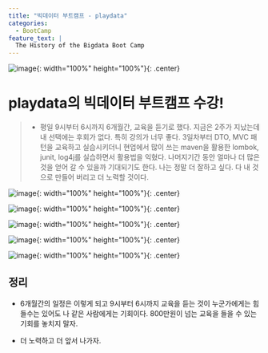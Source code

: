 ```yaml
---
title: "빅데이터 부트캠프 - playdata"
categories:
  - BootCamp
feature_text: |
  The History of the Bigdata Boot Camp
---
```


![image](https://user-images.githubusercontent.com/26592315/149609973-48e6ed9a-9eec-4f56-8021-27784be4e9f6.png){: width="100%" height="100%"}{: .center}

# playdata의 빅데이터 부트캠프 수강!

> - 평일 9시부터 6시까지 6개월간, 교육을 듣기로 했다.
>   지금은 2주가 지났는데 내 선택에는 후회가 없다.
>   특히 강의가 너무 좋다. 3일차부터 DTO, MVC 패턴을 교육하고 실습시키더니
>   현업에서 많이 쓰는 maven을 활용한 lombok, junit, log4j를 실습하면서 활용법을 익혔다. 나머지기간 동안 얼마나 더 많은 것을 얻어 갈 수 있을까 기대되기도 한다.
>   나는 정말 더 잘하고 싶다. 다 내 것으로 만들어 버리고 더 노력할 것이다.

![image](https://user-images.githubusercontent.com/26592315/149609723-09fb9fad-697c-4483-8d11-1a55ff67ba08.png){: width="100%" height="100%"}{: .center}

![image](https://user-images.githubusercontent.com/26592315/149609780-d9125e7c-3598-4e36-8fe7-c49b32971c3a.png){: width="100%" height="100%"}{: .center}

![image](https://user-images.githubusercontent.com/26592315/149609792-eeaf2ab7-a2ad-4348-af8f-2455161f2e79.png){: width="100%" height="100%"}{: .center}

![image](https://user-images.githubusercontent.com/26592315/149609799-a26c74b8-fc73-44f3-9a23-2365dac56ab5.png){: width="100%" height="100%"}{: .center}

![image](https://user-images.githubusercontent.com/26592315/149609804-56e27ec4-97d2-4e01-971c-fe199bf8f8ab.png){: width="100%" height="100%"}{: .center}

## 정리

- 6개월간의 일정은 이렇게 되고 9시부터 6시까지 교육을 듣는 것이 누군가에게는 힘들수는 있어도 나 같은 사람에게는 기회이다. 800만원이 넘는 교육을 들을 수 있는 기회를 놓치지 말자.

- 더 노력하고 더 앞서 나가자.
